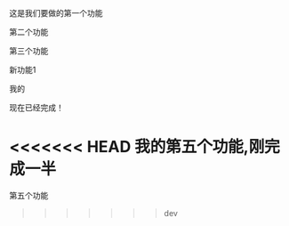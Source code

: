 这是我们要做的第一个功能

第二个功能

第三个功能

新功能1

我的

现在已经完成！

<<<<<<< HEAD
我的第五个功能,刚完成一半
=======
第五个功能
>>>>>>> dev
